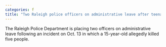```yaml
---
categories: f
title: "Two Raleigh police officers on administrative leave after teenage suspect allegedly kills five people"
---
```

The Raleigh Police Department is placing two officers on administrative leave following an incident on Oct. 13 in which a 15-year-old allegedly killed five people.